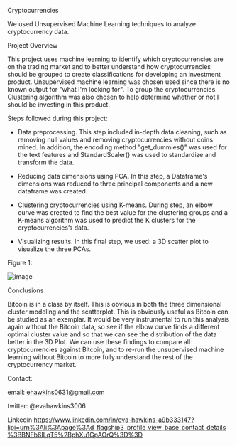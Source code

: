 Cryptocurrencies

We used Unsupervised Machine Learning techniques to analyze cryptocurrency data.

Project Overview

This project uses machine learning to identify which cryptocurrencies are on the trading market and to better understand how cryptocurrencies should be grouped to create
classifications for developing an investment product. Unsupervised machine learning was chosen used since there is no known output for "what I'm looking for". To group the cryptocurrencies. Clustering algorithm was also chosen to help determine whether or not I should be investing in this product.

Steps followed during  this project:

* Data preprocessing. This step included in-depth data cleaning, such as removing null values and removing cryptocurrencies without coins mined. In addition, the encoding method "get_dummies()" was used for the text features and StandardScaler() was used to standardize and transform the data.

* Reducing data dimensions using PCA. In this step, a Dataframe's dimensions was reduced to three principal components and a new dataframe was created.

* Clustering cryptocurrencies using K-means. During step, an elbow curve was created to find the best value for the clustering groups and a K-means algorithm was used to predict the K clusters for the cryptocurrencies’s data.

* Visualizing results. In this final step, we used: a 3D scatter plot to visualize the three PCAs.

Figure 1:

![image](https://user-images.githubusercontent.com/101227930/184193382-a08bde91-1150-4a30-a4ae-40f609034fdb.png)


Conclusions

Bitcoin is in a class by itself. This is obvious in both the three dimensional cluster modeling and the scatterplot. This is obviously useful as Bitcoin can be studied as an exemplar.
It would be very instrumental to run this analysis again without the Bitcoin data, so see if the elbow curve finds a different optimal cluster value and so that we can see the distribution of the data better in the 3D Plot. 
We can use these findings to compare all cryptocurrencies against Bitcoin, and to re-run the unsupervised machine learning without Bitcoin to more fully understand the rest of the cryptocurrency market.
















Contact:

email: ehawkins0631@gmail.com

twitter: @evahawkins3006

Linkedin https://www.linkedin.com/in/eva-hawkins-a9b333147?lipi=urn%3Ali%3Apage%3Ad_flagship3_profile_view_base_contact_details%3BBNFb6lLqT5%2BphXu1GpAOrQ%3D%3D

